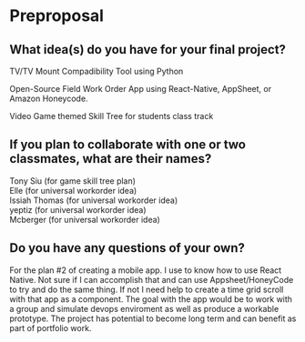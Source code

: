 # Preproposal

## What idea(s) do you have for your final project?

TV/TV Mount Compadibility Tool using Python

Open-Source Field Work Order App using React-Native, AppSheet, or Amazon Honeycode.

Video Game themed Skill Tree for students class track

## If you plan to collaborate with one or two classmates, what are their names?

Tony Siu (for game skill tree plan)<br/>
Elle (for universal workorder idea) <br/>
Issiah Thomas (for universal workorder idea) <br/>
yeptiz (for universal workorder idea) <br/>
Mcberger (for universal workorder idea) <br/>

## Do you have any questions of your own?

For the plan #2 of creating a mobile app. I use to know how to use React Native. Not sure if I can accomplish that and can use Appsheet/HoneyCode to try and do the same thing. If not I need help to create a time grid scroll with that app as a component. The goal with the app would be to work with a group and simulate devops enviroment as well as produce a workable prototype. The project has potential to become long term and can benefit as part of portfolio work.

